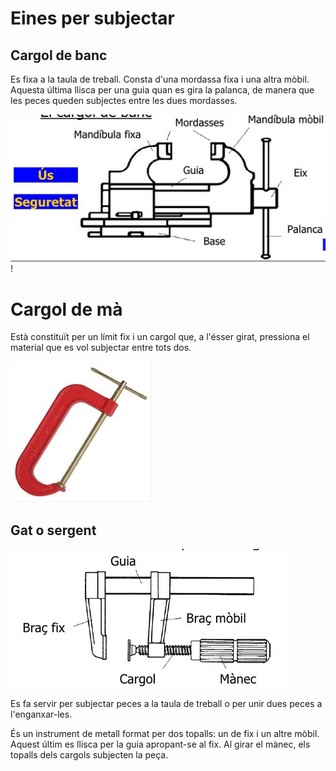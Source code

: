 # Eines per subjectar

## Cargol de banc

Es fixa a la taula de treball. Consta d'una mordassa fixa i una altra mòbil. Aquesta última llisca per una guia quan es gira la palanca, de manera que les peces queden subjectes entre les dues mordasses.

![imagen](media/image2.png)!

# Cargol de mà

Està constituït per un límit fix i un cargol que, a l'ésser girat, pressiona el material que es vol subjectar entre tots dos.

![imagen](media/image4.jpeg)

## Gat o sergent

![imagen](media/image5.png)

Es fa servir per subjectar peces a la taula de treball o per unir dues peces a l'enganxar-les.

És un instrument de metall format per dos topalls: un de fix i un altre mòbil. Aquest últim es llisca per la guia apropant-se al fix. Al girar el mànec, els topalls dels cargols subjecten la peça.
